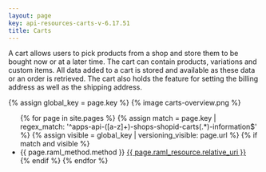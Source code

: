 ```yaml
---
layout: page
key: api-resources-carts-v-6.17.51
title: Carts
---
```


A cart allows users to pick products from a shop and store them to be bought now or at a later time.
The cart can contain products, variations and custom items.
All data added to a cart is stored and available as these data or an order is retrieved.
The cart also holds the feature for setting the billing address as well as the shipping address.

{% assign global_key = page.key %}
{% image carts-overview.png %}

<ul id="resource-list">
  {% for page in site.pages %}
    {% assign match = page.key | regex_match: '^apps-api-([a-z]+)-shops-shopid-carts(.*)-information$' %}
    {% assign visible = global_key | versioning_visible: page.url %}
    {% if match and visible %}
      <li class="resource-entry">
        <span class="http-method http-method-{{ page.raml_method.method | downcase }}">{{ page.raml_method.method }}</span>
        <a href="{{ page.url | prepend: site.baseurl }}">{{ page.raml_resource.relative_uri }}</a>
      </li>
    {% endif %}
  {% endfor %}
</ul>
